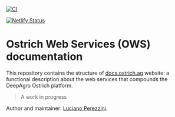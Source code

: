 [![CI](https://github.com/deepagro/ows_docs/actions/workflows/integrate.yml/badge.svg)](https://github.com/deepagro/ows_docs/actions/workflows/integrate.yml)

[![Netlify Status](https://api.netlify.com/api/v1/badges/006a531d-cac6-4f80-9731-1f43c63cc4a1/deploy-status)](https://app.netlify.com/sites/beautiful-tarsier-736210/deploys)

# Ostrich Web Services (OWS) documentation

This repository contains the structure of [docs.ostrich.ag](https://docs.ostrich.ag) website: a functional description about the web services that compounds the DeepAgro Ostrich platform.

> A work in progress

Author and maintainer: [Luciano Perezzini](mailto:lperezzini@deepagro.com.ar).
